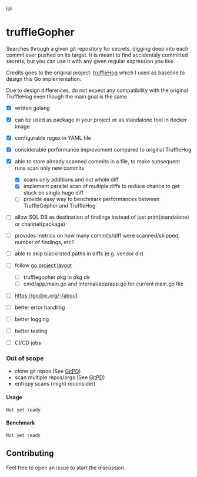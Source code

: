lol

# truffleGopher
Searches through a given git repository for secrets, digging deep into each commit ever pushed on its target. It is meant to find accidentaly committed secrets, but you can use it with any given regular expression you like.

Credits goes to the original project: [truffleHog](https://github.com/dxa4481/truffleHog) which I used as baseline to design this Go implementation.

Due to design differences, do not expect any compatibility with the original TruffleHog even though the main goal is the same.

 - [x] written golang
 - [x] can be used as package in your project or as standalone tool in docker image
 - [x] configurable regex in YAML file
 - [x] considerable performance improvement compared to original TruffleHog
 - [x] able to store already scanned commits in a file, to make subsequent runs scan only new commits
   - [x] scans only additions and not whole diff
   - [x] implement parallel scan of multiple diffs to reduce chance to get stuck on single huge diff
   - [ ] provide easy way to benchmark performances between TruffleGopher and TruffleHog
 - [ ] allow SQL DB as destination of findings instead of just print(standalone) or channel(package)
 - [ ] provides metrics on how many commits/diff were scanned/skipped, number of findings, etc?
 - [ ] able to skip blacklisted paths in diffs (e.g. vendor dir)
 - [ ] follow [go project layout](https://github.com/golang-standards/project-layout)
   - [ ] trufflegopher pkg in pkg dir
   - [ ] cmd/app/main.go and internal/app/app.go for current main.go file
 - [ ] https://godoc.org/-/about
 - [ ] better error handling
 - [ ] better logging
 - [ ] better testing
 - [ ] CI/CD jobs 


### Out of scope
- clone git repos (See [GitPD](https://github.com/michaelgrifalconi/gitPD))
- scan multiple repos/orgs (See [GitPD](https://github.com/michaelgrifalconi/gitPD))
- entropy scans (might reconsider)

#### Usage

```
Not yet ready
```

#### Benchmark

```
Not yet ready
```

## Contributing
Feel free to open an issue to start the discussion.
